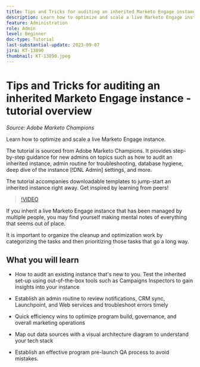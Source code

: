 ```yaml
---
title: Tips and Tricks for auditing an inherited Marketo Engage instance
description: Learn how to optimize and scale a live Marketo Engage instance that you inherited.
feature: Administration
role: Admin
level: Beginner
doc-type: Tutorial
last-substantial-update: 2023-09-07
jira: KT-13890
thumbnail: KT-13890.jpeg
---
```


# Tips and Tricks for auditing an inherited Marketo Engage instance - tutorial overview

*Source: Adobe Marketo Champions* 

Learn how to optimize and scale a live Marketo Engage instance. 

The tutorial is sourced from Adobe Marketo Champions. It provides step-by-step guidance for new admins on topics such as how to audit an inherited instance, admin routine for troubleshooting, database hygiene, deep dive of the instance [!DNL Admin] settings, and more.

The tutorial accompanies downloadable templates to jump-start an inherited instance right away. Get inspired by learning from peers! 

>[!VIDEO](https://video.tv.adobe.com/v/3422473/?learn=on) 

If you inherit a live Marketo Engage instance that has been managed by multiple people, you may find yourself making mental notes of everything that seems out of place.  

It is important to organize the cleanup and optimization work by categorizing the tasks and then prioritizing those tasks that go a long way.  

## What you will learn

* How to audit an existing instance that's new to you. Test the inherited set-up using out-of-the-box tools such as Campaigns Inspectors to gain insights into your instance 

* Establish an admin routine to review notifications, CRM sync, Launchpoint, and Web services and troubleshoot errors timely 

* Quick efficiency wins to optimize program build, governance, and overall marketing operations 

* Map out data sources with a visual architecture diagram to understand your tech stack

* Establish an effective program pre-launch QA process to avoid mistakes.
